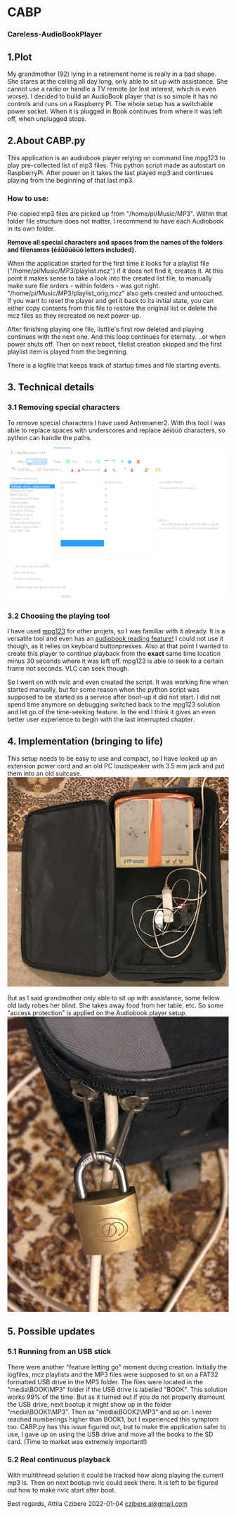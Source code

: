 # CABP
### Careless-AudioBookPlayer

## 1.Plot
My grandmother (92) lying in a retirement home is really in a bad shape. She stares at the ceiling all day long, only able to sit up with assistance. She cannot use a radio or handle a TV remote (or lost interest, which is even worse). 
I decided to build an AudioBook player that is so simple it has no controls and runs on a Raspberry Pi. The whole setup has a switchable power socket. When it is plugged in Book continues from where it was left off, when unplugged stops. 

## 2.About CABP.py
This application is an audiobook player relying on command line mpg123 to play pre-collected list of mp3 files. This python script made as autostart on RaspberryPi. After power on it takes the last played mp3 and continues playing from the beginning of that last mp3. 

### How to use: 
Pre-copied mp3 files are picked up from "/home/pi/Music/MP3". Within that folder file structure does not matter, I recommend to have each Audiobook in its own folder. 

**Remove all special characters and spaces from the names of the folders and filenames (éáűőúöüó letters included).**

When the application started for the first time it looks for a playlist file ("/home/pi/Music/MP3/playlist.mcz") if it does not find it, creates it. At this point it makes sense to take a look into the created list file, to manually make sure file orders - within folders - was got right. "/home/pi/Music/MP3/playlist_orig.mcz" also gets created and untouched. If you want to reset the player and get it back to its initial state, you can either copy contents from this file to restore the original list or delete the mcz files so they recreated on next power-up. 

After finishing playing one file, listfile's first row deleted and playing continues with the next one. And this loop continues for eternety.  ..or when power shuts off. 
Then on next reboot, filelist creation skipped and the first playlist item is played from the beginning. 

There is a logfile that keeps track of startup times and file starting events. 

## 3. Technical details
### 3.1 Removing special characters
To remove special characters I have used Antrenamer2. With this tool I was able to replace spaces with underscores and replace áéíóüö characters, so python can handle the paths. 

![Suitcase](/resources/Renaming_scheme.png)
### 3.2 Choosing the playing tool
I have used [mpg123](https://www.mpg123.de/index.shtml) for other projets, so I was familiar with it already. It is a versatile tool and even has an [audiobook reading feature!](https://unix.stackexchange.com/questions/37018/command-line-audio-with-mpg123-how-to-save-position-in-audio-and-begin-from-th) I could not use it though, as it relies on keyboard buttonpresses. Also at that point I wanted to create this player to continue playback from the **exact** same time location minus 30 seconds where it was left off. mpg123 is able to seek to a certain frame not seconds. VLC can seek though. 

So I went on with nvlc and even created the script. It was working fine when started manually, but for some reason when the python script was supposed to be started as a service after boot-up it did not start. I did not spend time anymore on debugging switched back to the mpg123 solution and let go of the time-seeking feature. In the end I think it gives an even better user experience to begin with the last interrupted chapter. 

## 4. Implementation (bringing to life)
This setup needs to be easy to use and compact, so I have looked up an extension power cord and an old PC loudspeaker with 3.5 mm jack and put them into an old suitcase. 
![Suitcase](/resources/suitcase01.jpg)

But as I said grandmother only able to sit up with assistance, some fellow old lady robes her blind. She takes away food from her table, etc. So some "access protection" is applied on the Audiobook player setup. 
![Suitcase](/resources/suitcase02.jpg)

## 5. Possible updates
### 5.1 Running from an USB stick
There were another "feature letting go" moment during creation. Initially the logfiles, mcz playlists and the MP3 files were supposed to sit on a FAT32 formatted USB drive in the MP3 folder. The files were located in the "media\BOOK\MP3" folder if the USB drive is labelled "BOOK". This solution works 99% of the time. But as it turned out if you do not properly dismount the USB drive, next bootup it might show up in the folder "media\BOOK1\MP3". Then as "media\BOOK2\MP3" and so on. I never reached numberings higher than BOOK1, but I experienced this symptom too. CABP.py has this issue figured out, but to make the application safer to use, I gave up on using the USB drive and move all the books to the SD card. (Time to market was extremely important!)

### 5.2 Real continuous playback
With multithread solution it could be tracked how along playing the current mp3 is. Then on next bootup nvlc could seek there. It is left to be figured out how to make nvlc start after boot. 


Best regards, 
Attila Czibere
2022-01-04
czibere.a@gmail.com
